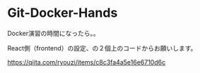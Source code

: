 # Git-Docker-Hands

Docker演習の時間になったら。。

React側（frontend）の設定、の２個上のコードからお願いします。

https://qiita.com/ryouzi/items/c8c3fa4a5e16e6710d6c
